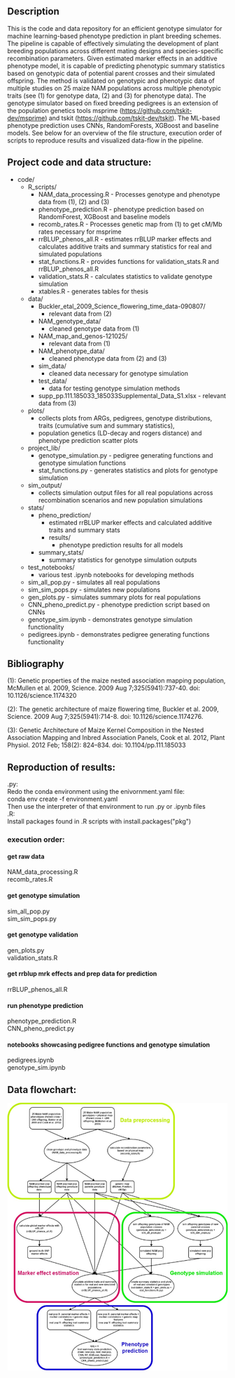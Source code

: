 ## Description
This is the code and data repository for an efficient genotype simulator for machine learning-based phenotype prediction in plant breeding schemes.
The pipeline is capable of effectively simulating the development of plant breeding populations across different mating designs and species-specific recombination parameters.
Given estimated marker effects in an additive phenotype model, it is capable of predicting phenotypic summary statistics based on genotypic data of potential parent crosses
and their simulated offspring. The method is validated on genotypic and phenotypic data of multiple studies on 25 maize NAM populations across multiple phenotypic traits
(see (1) for genotype data, (2) and (3) for phenotype data). The genotype simulator based on fixed breeding pedigrees is an extension of the population genetics tools
msprime (https://github.com/tskit-dev/msprime) and tskit (https://github.com/tskit-dev/tskit). The ML-based phenotype prediction uses CNNs, RandomForests, XGBoost and baseline models.
See below for an overview of the file structure, execution order of scripts to reproduce results and visualized data-flow in the pipeline.



## Project code and data structure:	
- code/	  
	- R_scripts/	  
		- NAM_data_processing.R - Processes genotype and phenotype data from (1), (2) and (3)	  
		- phenotype_prediction.R - phenotype prediction based on RandomForest, XGBoost and baseline models	  
		- recomb_rates.R - Processes genetic map from (1) to get cM/Mb rates necessary for msprime	  
		- rrBLUP_phenos_all.R - estimates rrBLUP marker effects and calculates additive traits and summary statistics for real and simulated populations	  
		- stat_functions.R - provides functions for validation_stats.R and rrBLUP_phenos_all.R	  
		- validation_stats.R - calculates statistics to validate genotype simulation	  
		- xtables.R - generates tables for thesis	  
	- data/ 	  
		- Buckler_etal_2009_Science_flowering_time_data-090807/	  
			- relevant data from (2)	  
		- NAM_genotype_data/	  
			- cleaned genotype data from (1)	  
		- NAM_map_and_genos-121025/	  
			- relevant data from (1)	  
		- NAM_phenotype_data/	  
			- cleaned phenotype data from (2) and (3)	  
		- sim_data/	  
			- cleaned data necessary for genotype simulation	  
		- test_data/	  
			- data for testing genotype simulation methods	  
		- supp_pp.111.185033_185033Supplemental_Data_S1.xlsx - relevant data from (3)	  
	- plots/	  
		- collects plots from ARGs, pedigrees, genotype distributions, traits (cumulative sum and summary statistics), 	  
		- population genetics (LD-decay and rogers distance) and phenotype prediction scatter plots	  
	- project_lib/	  
		- genotype_simulation.py - pedigree generating functions and genotype simulation functions	  
		- stat_functions.py - generates statistics and plots for genotype simulation	  
	- sim_output/	  
		- collects simulation output files for all real populations across recombination scenarios and new population simulations	  
	- stats/	  
		- pheno_prediction/	  
			- estimated rrBLUP marker effects and calculated additive traits and summary stats	  
			- results/	  
				- phenotype prediction results for all models	  
		- summary_stats/	  
			- summary statistics for genotype simulation outputs	  
	- test_notebooks/	  
		- various test .ipynb notebooks for developing methods	  
	- sim_all_pop.py - simulates all real populations	  
	- sim_sim_pops.py - simulates new populations	  
	- gen_plots.py - simulates summary plots for real populations	  
	- CNN_pheno_predict.py - phenotype prediction script based on CNNs	  
	- genotype_sim.ipynb - demonstrates genotype simulation functionality	  
	- pedigrees.ipynb - demonstrates pedigree generating functions functionality	  

## Bibliography
(1): Genetic properties of the maize nested association mapping population,
McMullen et al. 2009, Science. 2009 Aug 7;325(5941):737-40. doi: 10.1126/science.1174320

(2): The genetic architecture of maize flowering time, Buckler et al. 2009, 
Science. 2009 Aug 7;325(5941):714-8. doi: 10.1126/science.1174276.

(3): Genetic Architecture of Maize Kernel Composition in the Nested Association Mapping and Inbred Association Panels,
Cook et al. 2012, Plant Physiol. 2012 Feb; 158(2): 824–834. doi: 10.1104/pp.111.185033

## Reproduction of results:
.py:  
Redo the conda environment using the enivornment.yaml file:  
conda env create -f environment.yaml  
Then use the interpreter of that environment to run .py or .ipynb files  
.R:  
Install packages found in .R scripts with install.packages("pkg")  

### execution order:
#### get raw data 
NAM_data_processing.R  
recomb_rates.R
#### get genotype simulation
sim_all_pop.py  
sim_sim_pops.py
#### get genotype validation
gen_plots.py  
validation_stats.R 
#### get rrblup mrk effects and prep data for prediction
rrBLUP_phenos_all.R
#### run phenotype prediction
phenotype_prediction.R  
CNN_pheno_predict.py
#### notebooks showcasing pedigree functions and genotype simulation
pedigrees.ipynb  
genotype_sim.ipynb

## Data flowchart:
![alt text](https://github.com/Phlup/Masterarbeit/blob/main/sim_predict_pipeline.jpg?raw=true)
